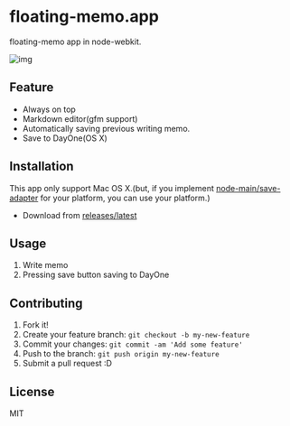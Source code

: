 # floating-memo.app

floating-memo app in node-webkit.

![img](http://monosnap.com/image/DS3rw7zNhQu3npC5yhBu6wjbIkLvaV.png)

## Feature

- Always on top
- Markdown editor(gfm support)
- Automatically saving previous writing memo.
- Save to DayOne(OS X)

## Installation

This app only support Mac OS X.(but, if you implement [node-main/save-adapter](node-main/save-adapter) for your platform, you can use your platform.)

- Download from [releases/latest](https://github.com/azu/floating-memo/releases/latest)

## Usage

1. Write memo
2. Pressing save button saving to DayOne

## Contributing

1. Fork it!
2. Create your feature branch: `git checkout -b my-new-feature`
3. Commit your changes: `git commit -am 'Add some feature'`
4. Push to the branch: `git push origin my-new-feature`
5. Submit a pull request :D

## License

MIT